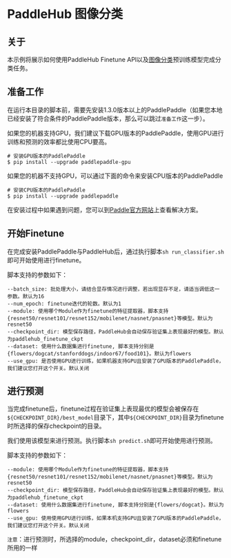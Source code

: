 # PaddleHub 图像分类

## 关于

本示例将展示如何使用PaddleHub Finetune API以及[图像分类](https://github.com/PaddlePaddle/models/tree/develop/fluid/PaddleCV/image_classification)预训练模型完成分类任务。

## 准备工作

在运行本目录的脚本前，需要先安装1.3.0版本以上的PaddlePaddle（如果您本地已经安装了符合条件的PaddlePaddle版本，那么可以跳过`准备工作`这一步）。

如果您的机器支持GPU，我们建议下载GPU版本的PaddlePaddle，使用GPU进行训练和预测的效率都比使用CPU要高。
```shell
# 安装GPU版本的PaddlePaddle
$ pip install --upgrade paddlepaddle-gpu
```

如果您的机器不支持GPU，可以通过下面的命令来安装CPU版本的PaddlePaddle

```shell
# 安装CPU版本的PaddlePaddle
$ pip install --upgrade paddlepaddle
```

在安装过程中如果遇到问题，您可以到[Paddle官方网站](http://www.paddlepaddle.org/)上查看解决方案。

## 开始Finetune

在完成安装PaddlePaddle与PaddleHub后，通过执行脚本`sh run_classifier.sh`即可开始使用进行finetune。

脚本支持的参数如下：

```shell
--batch_size: 批处理大小，请结合显存情况进行调整，若出现显存不足，请适当调低这一参数。默认为16
--num_epoch: finetune迭代的轮数。默认为1
--module: 使用哪个Module作为finetune的特征提取器，脚本支持{resnet50/resnet101/resnet152/mobilenet/nasnet/pnasnet}等模型。默认为resnet50
--checkpoint_dir: 模型保存路径，PaddleHub会自动保存验证集上表现最好的模型。默认为paddlehub_finetune_ckpt
--dataset: 使用什么数据集进行finetune, 脚本支持分别是{flowers/dogcat/stanforddogs/indoor67/food101}。默认为flowers
--use_gpu: 是否使用GPU进行训练，如果机器支持GPU且安装了GPU版本的PaddlePaddle，我们建议您打开这个开关。默认关闭
```

## 进行预测

当完成finetune后，finetune过程在验证集上表现最优的模型会被保存在`${CHECKPOINT_DIR}/best_model`目录下，其中`${CHECKPOINT_DIR}`目录为finetune时所选择的保存checkpoint的目录。

我们使用该模型来进行预测。执行脚本`sh predict.sh`即可开始使用进行预测。

脚本支持的参数如下：

```shell
--module: 使用哪个Module作为finetune的特征提取器，脚本支持{resnet50/resnet101/resnet152/mobilenet/nasnet/pnasnet}等模型。默认为resnet50
--checkpoint_dir: 模型保存路径，PaddleHub会自动保存验证集上表现最好的模型。默认为paddlehub_finetune_ckpt
--dataset: 使用什么数据集进行finetune, 脚本支持分别是{flowers/dogcat}。默认为flowers
--use_gpu: 使用使用GPU进行训练，如果本机支持GPU且安装了GPU版本的PaddlePaddle，我们建议您打开这个开关。默认关闭
```

`注意`：进行预测时，所选择的module，checkpoint_dir，dataset必须和finetune所用的一样
